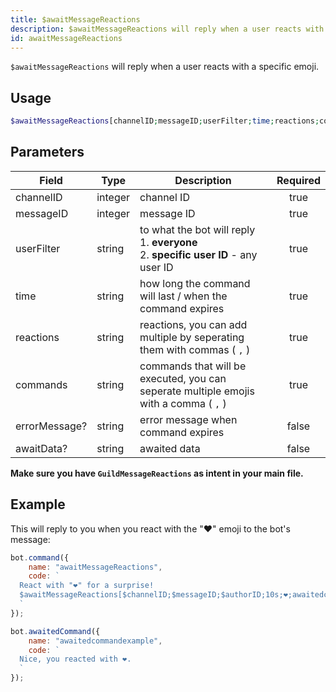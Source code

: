 ```yaml
---
title: $awaitMessageReactions
description: $awaitMessageReactions will reply when a user reacts with a specific emoji.
id: awaitMessageReactions
---
```


`$awaitMessageReactions` will reply when a user reacts with a specific emoji.

## Usage

```php
$awaitMessageReactions[channelID;messageID;userFilter;time;reactions;commands;errorMessage?;awaitData?]
```

## Parameters

| Field         | Type    | Description                                                                                    | Required |
|---------------|---------|------------------------------------------------------------------------------------------------|:--------:|
| channelID     | integer | channel ID                                                                                     |   true   |
| messageID     | integer | message ID                                                                                     |   true   |
| userFilter    | string  | to what the bot will reply <br /> 1. **everyone** <br /> 2. **specific user ID** - any user ID |   true   |
| time          | string  | how long the command will last / when the command expires                                      |   true   |
| reactions     | string  | reactions, you can add multiple by seperating them with commas ( `,` )                         |   true   |
| commands      | string  | commands that will be executed, you can seperate multiple emojis with a comma ( `,` )          |   true   |
| errorMessage? | string  | error message when command expires                                                             |  false   |
| awaitData?    | string  | awaited data                                                                                   |  false   |

**Make sure you have `GuildMessageReactions` as intent in your main file.**

## Example

This will reply to you when you react with the "❤️" emoji to the bot's message:

```js
bot.command({
    name: "awaitMessageReactions",
    code: `
  React with "❤️" for a surprise! 
  $awaitMessageReactions[$channelID;$messageID;$authorID;10s;❤️;awaitedcommandexample;Whoops! You didn't react in time..]
  `
});

bot.awaitedCommand({
    name: "awaitedcommandexample",
    code: `
  Nice, you reacted with ❤️.
  `
});
```
